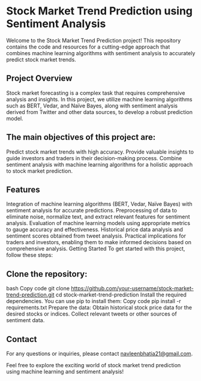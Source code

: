 # Stock Market Trend Prediction using Sentiment Analysis
Welcome to the Stock Market Trend Prediction project! This repository contains the code and resources for a cutting-edge approach that combines machine learning algorithms with sentiment analysis to accurately predict stock market trends.

## Project Overview
Stock market forecasting is a complex task that requires comprehensive analysis and insights. In this project, we utilize machine learning algorithms such as BERT, Vedar, and Naïve Bayes, along with sentiment analysis derived from Twitter and other data sources, to develop a robust prediction model.

## The main objectives of this project are:

Predict stock market trends with high accuracy.
Provide valuable insights to guide investors and traders in their decision-making process.
Combine sentiment analysis with machine learning algorithms for a holistic approach to stock market prediction.

## Features
Integration of machine learning algorithms (BERT, Vedar, Naïve Bayes) with sentiment analysis for accurate predictions.
Preprocessing of data to eliminate noise, normalize text, and extract relevant features for sentiment analysis.
Evaluation of machine learning models using appropriate metrics to gauge accuracy and effectiveness.
Historical price data analysis and sentiment scores obtained from tweet analysis.
Practical implications for traders and investors, enabling them to make informed decisions based on comprehensive analysis.
Getting Started
To get started with this project, follow these steps:

## Clone the repository:
bash
Copy code
git clone https://github.com/your-username/stock-market-trend-prediction.git
cd stock-market-trend-prediction
Install the required dependencies. You can use pip to install them:
Copy code
pip install -r requirements.txt
Prepare the data:
Obtain historical stock price data for the desired stocks or indices.
Collect relevant tweets or other sources of sentiment data.

## Contact
For any questions or inquiries, please contact navleenbhatia21@gmail.com.

Feel free to explore the exciting world of stock market trend prediction using machine learning and sentiment analysis!
